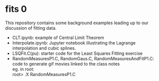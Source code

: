 # fits 0

This repository contains some background examples leading up to 
our discussion of fitting data.  

- CLT.ipynb: example of Central Limit Theorem
- Interpolate.ipynb: Jupyter notebook illustrating the Lagrange interpolation 
and cubic splines.
- LSQFit.C(pu): starter code for the Least Squares Fitting exercise
- RandomMeasuresP1.C, RandomGaus.C, RandomMeasuresAndFitP1.C: code to generate gif movies linked to the class notes<br/>
eg. in root: <br>
root> .X RandomMeasuresP1.C
